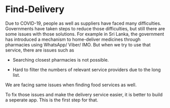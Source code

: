 # Find-Delivery

Due to COVID-19, people as well as suppliers have faced many difficulties. Governments have taken steps to reduce those difficulties, but still there are some issues with those solutions. 
For example in Sri Lanka, the government has introduced a mechanism to home-deliver medicines through pharmacies using WhatsApp/ Viber/ IMO. But when we try to use that service, there are issues such as

- Searching closest pharmacies is not possible.

- Hard to filter the numbers of relevant service providers due to the long list.

We are facing same issues when finding food services as well.

To fix those issues and make the delivery service easier, it is better to build a seperate app. This is the first step for that.

